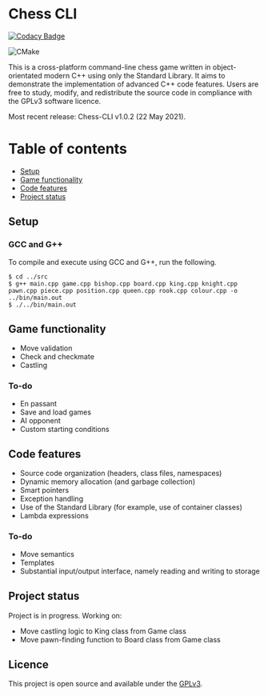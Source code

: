 # Chess CLI

[![Codacy Badge](https://api.codacy.com/project/badge/Grade/10c0330a86844923b199aebe66729b1a)](https://app.codacy.com/gh/tjkuson/chess-cpp?utm_source=github.com&utm_medium=referral&utm_content=tjkuson/chess-cpp&utm_campaign=Badge_Grade_Settings)

![CMake](https://github.com/tjkuson/chess-cpp/workflows/CMake/badge.svg)

This is a cross-platform command-line chess game written in object-orientated modern C++ using only the Standard Library. It aims to demonstrate the implementation of advanced C++ code features. Users are free to study, modify, and redistribute the source code in compliance with the GPLv3 software licence. 

Most recent release: Chess-CLI v1.0.2 (22 May 2021).

# Table of contents
- [Setup](#setup)
- [Game functionality](#game-functionality)
- [Code features](#code-features)
- [Project status](#project-status)

## Setup
### GCC and G++
To compile and execute using GCC and G++, run the following.
```
$ cd ../src
$ g++ main.cpp game.cpp bishop.cpp board.cpp king.cpp knight.cpp pawn.cpp piece.cpp position.cpp queen.cpp rook.cpp colour.cpp -o ../bin/main.out
$ ./../bin/main.out
```

## Game functionality
* Move validation
* Check and checkmate
* Castling
### To-do
* En passant
* Save and load games
* AI opponent
* Custom starting conditions

## Code features
* Source code organization (headers, class files, namespaces)
* Dynamic memory allocation (and garbage collection)
* Smart pointers
* Exception handling
* Use of the Standard Library (for example, use of container classes)
* Lambda expressions
### To-do
* Move semantics
* Templates
* Substantial input/output interface, namely reading and writing to storage

## Project status
Project is in progress. Working on:
* Move castling logic to King class from Game class
* Move pawn-finding function to Board class from Game class


## Licence
This project is open source and available under the [GPLv3](LICENSE).
